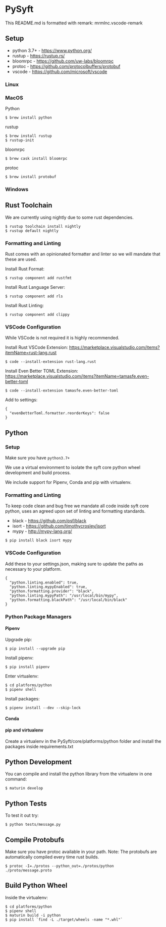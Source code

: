 # PySyft

This README.md is formatted with remark:
mrmlnc.vscode-remark

## Setup

- python 3.7+ - https://www.python.org/
- rustup - https://rustup.rs/
- bloomrpc - https://github.com/uw-labs/bloomrpc
- protoc - https://github.com/protocolbuffers/protobuf
- vscode - https://github.com/microsoft/vscode

### Linux

### MacOS

Python

```
$ brew install python
```

rustup

```
$ brew install rustup
$ rustup-init
```

bloomrpc

```
$ brew cask install bloomrpc
```

protoc

```
$ brew install protobuf
```

### Windows

## Rust Toolchain

We are currently using nightly due to some rust dependencies.

```
$ rustup toolchain install nightly
$ rustup default nightly
```

### Formatting and Linting

Rust comes with an opinionated formatter and linter so we will mandate that these are used.

Install Rust Format:

```
$ rustup component add rustfmt
```

Install Rust Language Server:

```
$ rustup component add rls
```

Install Rust Linting:

```
$ rustup component add clippy
```

### VSCode Configuration

While VSCode is not required it is highly recommended.

Install Rust VSCode Extension:
https://marketplace.visualstudio.com/items?itemName=rust-lang.rust

```
$ code --install-extension rust-lang.rust
```

Install Even Better TOML Extension:
https://marketplace.visualstudio.com/items?itemName=tamasfe.even-better-toml

```
$ code --install-extension tamasfe.even-better-toml
```

Add to settings:

```
{
  "evenBetterToml.formatter.reorderKeys": false
}
```

## Python

### Setup

Make sure you have `python3.7+`

We use a virtual environment to isolate the syft core python wheel development and build process.

We include support for Pipenv, Conda and pip with virtualenv.

### Formatting and Linting

To keep code clean and bug free we mandate all code inside syft core python, uses an agreed upon set of linting and formatting standards.

- black - https://github.com/psf/black
- isort - https://github.com/timothycrosley/isort
- mypy - http://mypy-lang.org/

```
$ pip install black isort mypy
```

### VSCode Configuration

Add these to your settings.json, making sure to update the paths as necessary to your platform.

```
{
  "python.linting.enabled": true,
  "python.linting.mypyEnabled": true,
  "python.formatting.provider": "black",
  "python.linting.mypyPath": "/usr/local/bin/mypy",
  "python.formatting.blackPath": "/usr/local/bin/black"
}
```

### Python Package Managers

#### Pipenv

Upgrade pip:

```
$ pip install --upgrade pip
```

Install pipenv:

```
$ pip install pipenv
```

Enter virtualenv:

```
$ cd platforms/python
$ pipenv shell
```

Install packages:

```
$ pipenv install --dev --skip-lock
```

#### Conda

#### pip and virtualenv

Create a virtualenv in the PySyft/core/platforms/python folder and install the packages inside requirements.txt

## Python Development

You can compile and install the python library from the virtualenv in one command:

```
$ maturin develop
```

## Python Tests

To test it out try:

```
$ python tests/message.py
```

## Compile Protobufs

Make sure you have protoc available in your path.
Note: The protobufs are automatically compiled every time rust builds.

```
$ protoc -I=./protos --python_out=./protos/python ./proto/message.proto
```

## Build Python Wheel

Inside the virtualenv:

```
$ cd platforms/python
$ pipenv shell
$ maturin build -i python
$ pip install `find -L ./target/wheels -name "*.whl"`
```
